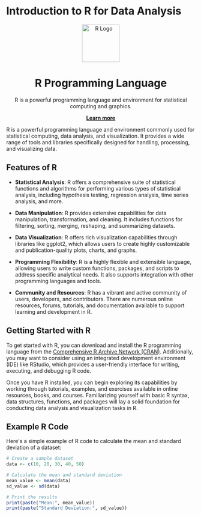 # Introduction to R for Data Analysis

<div align="center">
  <img src="https://www.r-project.org/logo/Rlogo.png" alt="R Logo" width="100"/><br>
  <h1>R Programming Language</h1>
  <p>R is a powerful programming language and environment for statistical computing and graphics.</p>
  <a href="https://www.r-project.org/" target="_blank"><strong>Learn more</strong></a>
</div>


R is a powerful programming language and environment commonly used for statistical computing, data analysis, and visualization. It provides a wide range of tools and libraries specifically designed for handling, processing, and visualizing data.

## Features of R

- **Statistical Analysis**: R offers a comprehensive suite of statistical functions and algorithms for performing various types of statistical analysis, including hypothesis testing, regression analysis, time series analysis, and more.

- **Data Manipulation**: R provides extensive capabilities for data manipulation, transformation, and cleaning. It includes functions for filtering, sorting, merging, reshaping, and summarizing datasets.

- **Data Visualization**: R offers rich visualization capabilities through libraries like ggplot2, which allows users to create highly customizable and publication-quality plots, charts, and graphs.

- **Programming Flexibility**: R is a highly flexible and extensible language, allowing users to write custom functions, packages, and scripts to address specific analytical needs. It also supports integration with other programming languages and tools.

- **Community and Resources**: R has a vibrant and active community of users, developers, and contributors. There are numerous online resources, forums, tutorials, and documentation available to support learning and development in R.

## Getting Started with R

To get started with R, you can download and install the R programming language from the [Comprehensive R Archive Network (CRAN)](https://cran.r-project.org/). Additionally, you may want to consider using an integrated development environment (IDE) like RStudio, which provides a user-friendly interface for writing, executing, and debugging R code.

Once you have R installed, you can begin exploring its capabilities by working through tutorials, examples, and exercises available in online resources, books, and courses. Familiarizing yourself with basic R syntax, data structures, functions, and packages will lay a solid foundation for conducting data analysis and visualization tasks in R.

## Example R Code

Here's a simple example of R code to calculate the mean and standard deviation of a dataset:

```r
# Create a sample dataset
data <- c(10, 20, 30, 40, 50)

# Calculate the mean and standard deviation
mean_value <- mean(data)
sd_value <- sd(data)

# Print the results
print(paste("Mean:", mean_value))
print(paste("Standard Deviation:", sd_value))
